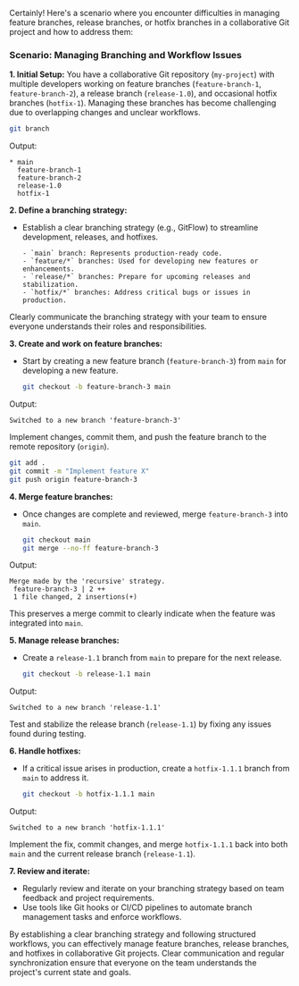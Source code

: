 Certainly! Here's a scenario where you encounter difficulties in managing feature branches, release branches, or hotfix branches in a collaborative Git project and how to address them:

### Scenario: Managing Branching and Workflow Issues

**1. Initial Setup:**
You have a collaborative Git repository (`my-project`) with multiple developers working on feature branches (`feature-branch-1`, `feature-branch-2`), a release branch (`release-1.0`), and occasional hotfix branches (`hotfix-1`). Managing these branches has become challenging due to overlapping changes and unclear workflows.

   ```bash
   git branch
   ```
Output:
   ```
   * main
     feature-branch-1
     feature-branch-2
     release-1.0
     hotfix-1
   ```

**2. Define a branching strategy:**
- Establish a clear branching strategy (e.g., GitFlow) to streamline development, releases, and hotfixes.

   ```plaintext
   - `main` branch: Represents production-ready code.
   - `feature/*` branches: Used for developing new features or enhancements.
   - `release/*` branches: Prepare for upcoming releases and stabilization.
   - `hotfix/*` branches: Address critical bugs or issues in production.
   ```

Clearly communicate the branching strategy with your team to ensure everyone understands their roles and responsibilities.

**3. Create and work on feature branches:**
- Start by creating a new feature branch (`feature-branch-3`) from `main` for developing a new feature.

   ```bash
   git checkout -b feature-branch-3 main
   ```
Output:
   ```
   Switched to a new branch 'feature-branch-3'
   ```

Implement changes, commit them, and push the feature branch to the remote repository (`origin`).

   ```bash
   git add .
   git commit -m "Implement feature X"
   git push origin feature-branch-3
   ```

**4. Merge feature branches:**
- Once changes are complete and reviewed, merge `feature-branch-3` into `main`.

   ```bash
   git checkout main
   git merge --no-ff feature-branch-3
   ```
Output:
   ```
   Merge made by the 'recursive' strategy.
    feature-branch-3 | 2 ++
    1 file changed, 2 insertions(+)
   ```

This preserves a merge commit to clearly indicate when the feature was integrated into `main`.

**5. Manage release branches:**
- Create a `release-1.1` branch from `main` to prepare for the next release.

   ```bash
   git checkout -b release-1.1 main
   ```
Output:
   ```
   Switched to a new branch 'release-1.1'
   ```

Test and stabilize the release branch (`release-1.1`) by fixing any issues found during testing.

**6. Handle hotfixes:**
- If a critical issue arises in production, create a `hotfix-1.1.1` branch from `main` to address it.

   ```bash
   git checkout -b hotfix-1.1.1 main
   ```
Output:
   ```
   Switched to a new branch 'hotfix-1.1.1'
   ```

Implement the fix, commit changes, and merge `hotfix-1.1.1` back into both `main` and the current release branch (`release-1.1`).

**7. Review and iterate:**
- Regularly review and iterate on your branching strategy based on team feedback and project requirements.
- Use tools like Git hooks or CI/CD pipelines to automate branch management tasks and enforce workflows.

By establishing a clear branching strategy and following structured workflows, you can effectively manage feature branches, release branches, and hotfixes in collaborative Git projects. Clear communication and regular synchronization ensure that everyone on the team understands the project's current state and goals.